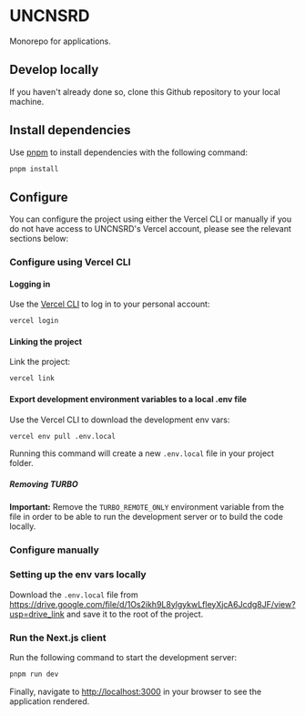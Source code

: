 # UNCNSRD

Monorepo for applications.

## Develop locally

If you haven't already done so, clone this Github repository to your local machine.

## Install dependencies

Use [pnpm](https://pnpm.io/installation) to install dependencies with the following command:

```bash
pnpm install
```

## Configure

You can configure the project using either the Vercel CLI or manually if you do not have access to UNCNSRD's Vercel account, please see the relevant sections below:

### Configure using Vercel CLI

#### Logging in

Use the [Vercel CLI](https://vercel.com/download) to log in to your personal account:

```bash
vercel login
```

#### Linking the project

Link the project:

```bash
vercel link
```

#### Export development environment variables to a local .env file

Use the Vercel CLI to download the development env vars:

```bash
vercel env pull .env.local
```

Running this command will create a new `.env.local` file in your project folder.

##### Removing TURBO

**Important:** Remove the `TURBO_REMOTE_ONLY` environment variable from the file in order to be able to run the development server or to build the code locally.

### Configure manually

### Setting up the env vars locally

Download the `.env.local` file from https://drive.google.com/file/d/1Os2ikh9L8ylgykwLfleyXjcA6Jcdg8JF/view?usp=drive_link and save it to the root of the project.

### Run the Next.js client

Run the following command to start the development server:

```bash
pnpm run dev
```

Finally, navigate to [http://localhost:3000](http://localhost:3000) in your browser to see the application rendered.

